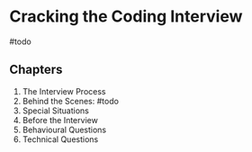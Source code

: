 # Cracking the Coding Interview
#todo 

## Chapters
1. The Interview Process
2. Behind the Scenes: #todo
3. Special Situations
4. Before the Interview
5. Behavioural Questions
6. Technical Questions